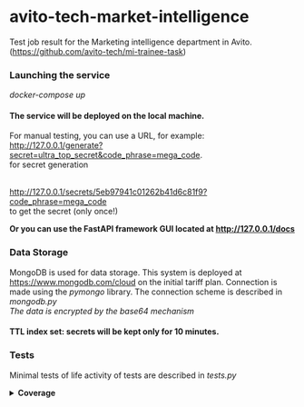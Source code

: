 # avito-tech-market-intelligence

Test job result for the Marketing intelligence department in Avito.
(https://github.com/avito-tech/mi-trainee-task)

### Launching the service
_docker-compose up_

#### The service will be deployed on the local machine.
For manual testing, you can use a URL, for example:
<br>http://127.0.0.1/generate?secret=ultra_top_secret&code_phrase=mega_code.
<br>for secret generation

<br>http://127.0.0.1/secrets/5eb97941c01262b41d6c81f9?code_phrase=mega_code
<br>to get the secret (only once!)

<b>Or you can use the FastAPI framework GUI located at http://127.0.0.1/docs</b>

### Data Storage
MongoDB is used for data storage.
This system is deployed at https://www.mongodb.com/cloud on the initial tariff plan.
Connection is made using the _pymongo_ library.
The connection scheme is described in _mongodb.py_
<br>
_The data is encrypted by the base64 mechanism_
<br>
#### TTL index set: secrets will be kept only for 10 minutes.

### Tests
Minimal tests of life activity of tests are described in _tests.py_

<details><summary><b>Coverage</b></summary>  <img src="https://github.com/arxitim/avito-tech-market-intelligence/blob/master/img/coverage.png">
</details>
